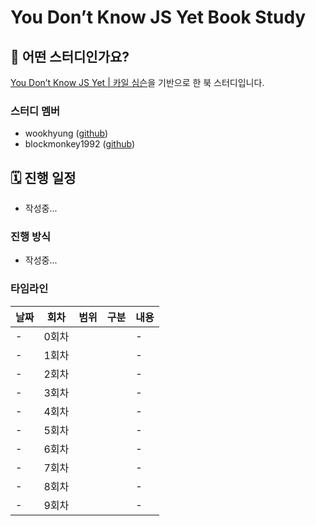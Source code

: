 # You Don’t Know JS Yet Book Study


## 🤔 어떤 스터디인가요?

[You Don’t Know JS Yet | 카일 심슨](https://www.yes24.com/Product/Goods/124396125)을 기반으로 한 북 스터디입니다.

### 스터디 멤버

- wookhyung ([github](https://github.com/w00khyung))
- blockmonkey1992 ([github](https://github.com/blockmonkey1992))

## 🗓️ 진행 일정
- 작성중... 

### 진행 방식
- 작성중...

### 타임라인

| 날짜                | 회차             | 범위       | 구분                        | 내용                                                                                                                                              |
| ------------------- | ---------------- | ---------- | --------------------------- | ------------------------------------------------------------------------------------------------------------------------------------------------- |
| -            | 0회차            |           |                  | -                                                                                     |
| - | 1회차            |    |  | -  |
| -  | 2회차            |    |  | -                                                                                                                          | -  |
| -  | 3회차            |    |  | -                                                                                                              |
| - | 4회차  |           |    | -                                                                                              |
| - | 5회차            |  |            | -                                                                                               |
| - | 6회차            |  |            | -                                                                                   |
| -  | 7회차            |  |            | -                                                                  |
| -  | 8회차            |  |            | -                                                                           |
| -            | 9회차            |           |                         | -                                                                     |

